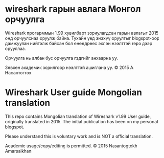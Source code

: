 # wireshark гарын авлага Монгол орчуулга

Wireshark прогарммын 1.99 хувилбарт зориулагдсан гарын авлагыг 2015 онд орчуулснаа оруулж байна. Тухайн үед энэхүү оруулгыг blogspot-оор дамжуулан нийтэлж байсан бол өнөөдрөөс эхлэн нээлттэй repo дээр орууллаа.

Орчуулга нь албан бус орчуулга гэдгийг анхаарна уу.

Зөвхөн академик зорилгоор нээлттэй ашиглана уу.
© 2015 А. Насантогтох

# Wireshark User guide Mongolian translation

This repo contains Mongolian translation of Wireshark v1.99 User guide, originally translated in 2015. The initial publication has been on my personal blogspot.

Please understand this is voluntary work and is NOT a official translation.

Academic usage/copy/editing is permitted.
© 2015 Nasantogtokh Amarsaikhan

